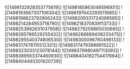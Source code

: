 ![[1498132928353775619]]
![[1498185863049596931]]
![[1498193667307106304]]
![[1498197643293511680]]
![[1498198823792906243]]
![[1498209331724099585]]
![[1498214284953718790]]
![[1498218370839113733]]
![[1498253992631037958]]
![[1498279259865030665]]
![[1498285786529255432]]
![[1498288889408233475]]
![[1498295540374806530]]
![[1498300096760496133]]
![[1498317478115512321]]
![[1498317479398891522]]
![[1498323033123078144]]
![[1498379980497113093]]
![[1498389563374460930]]
![[1498404192754417664]]
![[1498404493301620739]]
